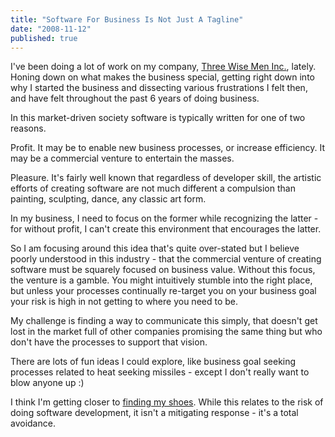 ```yaml
---
title: "Software For Business Is Not Just A Tagline"
date: "2008-11-12"
published: true
---
```


I've been doing a lot of work on my company, [Three Wise Men Inc.](http://threewisemen.ca), lately. Honing down on what makes the business special, getting right down into why I started the business and dissecting various frustrations I felt then, and have felt throughout the past 6 years of doing business.

In this market-driven society software is typically written for one of two reasons.

Profit. It may be to enable new business processes, or increase efficiency. It may be a commercial venture to entertain the masses.

Pleasure. It's fairly well known that regardless of developer skill, the artistic efforts of creating software are not much different a compulsion than painting, sculpting, dance, any classic art form.

In my business, I need to focus on the former while recognizing the latter - for without profit, I can't create this environment that encourages the latter.

So I am focusing around this idea that's quite over-stated but I believe poorly understood in this industry - that the commercial venture of creating software must be squarely focused on business value. Without this focus, the venture is a gamble. You might intuitively stumble into the right place, but unless your processes continually re-target you on your business goal your risk is high in not getting to where you need to be.

My challenge is finding a way to communicate this simply, that doesn't get lost in the market full of other companies promising the same thing but who don't have the processes to support that vision.

There are lots of fun ideas I could explore, like business goal seeking processes related to heat seeking missiles - except I don't really want to blow anyone up :)

I think I'm getting closer to [finding my shoes](http://svetzal.wordpress.com/2008/09/06/off-to-find-my-shoes/). While this relates to the risk of doing software development, it isn't a mitigating response - it's a total avoidance.
